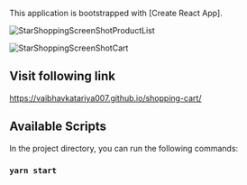 This application is bootstrapped with [Create React App].

![StarShoppingScreenShotProductList](https://vaibhavkatariya007.github.io/shopping-cart/star-shopping-screen-shot1.png)

![StarShoppingScreenShotCart](https://vaibhavkatariya007.github.io/shopping-cart/star-shopping-screen-shot1.png)

## Visit following link

https://vaibhavkatariya007.github.io/shopping-cart/

## Available Scripts

In the project directory, you can run the following commands:

### `yarn start`

